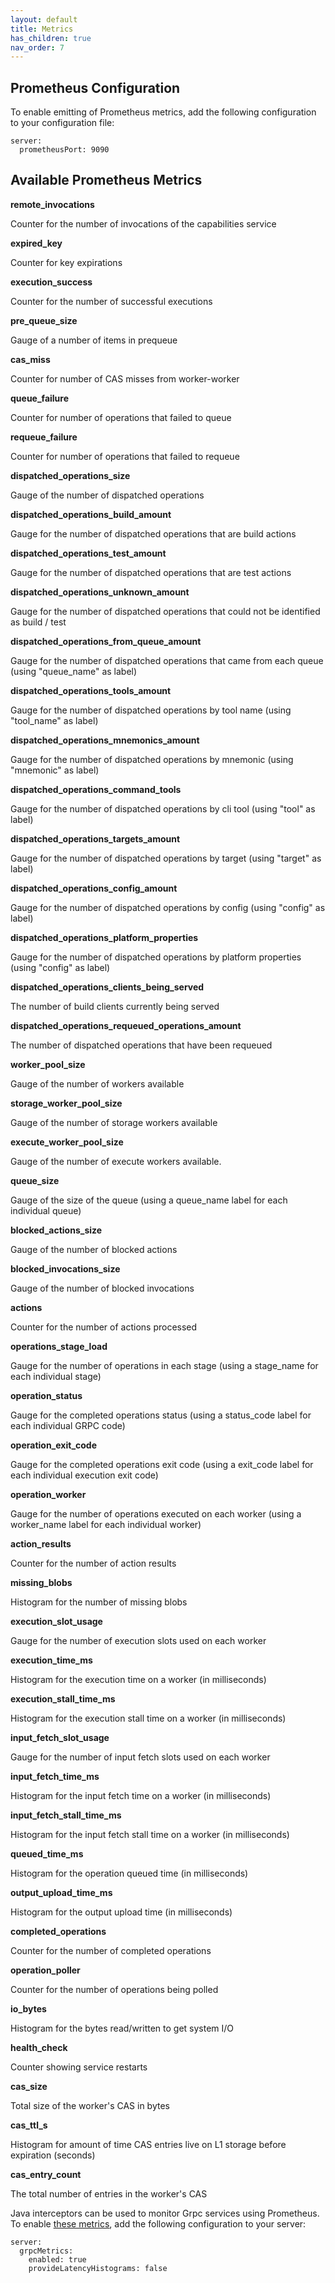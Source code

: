 ```yaml
---
layout: default
title: Metrics
has_children: true
nav_order: 7
---
```


## Prometheus Configuration

To enable emitting of Prometheus metrics, add the following configuration to your configuration file:

```
server:
  prometheusPort: 9090
```

## Available Prometheus Metrics

**remote_invocations**

Counter for the number of invocations of the capabilities service

**expired_key**

Counter for key expirations

**execution_success**

Counter for the number of successful executions

**pre_queue_size**

Gauge of a number of items in prequeue

**cas_miss**

Counter for number of CAS misses from worker-worker

**queue_failure**

Counter for number of operations that failed to queue

**requeue_failure**

Counter for number of operations that failed to requeue

**dispatched_operations_size**

Gauge of the number of dispatched operations

**dispatched_operations_build_amount**

Gauge for the number of dispatched operations that are build actions

**dispatched_operations_test_amount**

Gauge for the number of dispatched operations that are test actions

**dispatched_operations_unknown_amount**

Gauge for the number of dispatched operations that could not be identified as build / test

**dispatched_operations_from_queue_amount**

Gauge for the number of dispatched operations that came from each queue (using "queue_name" as label)

**dispatched_operations_tools_amount**

Gauge for the number of dispatched operations by tool name (using "tool_name" as label)

**dispatched_operations_mnemonics_amount**

Gauge for the number of dispatched operations by mnemonic (using "mnemonic" as label)

**dispatched_operations_command_tools**

Gauge for the number of dispatched operations by cli tool (using "tool" as label)

**dispatched_operations_targets_amount**

Gauge for the number of dispatched operations by target (using "target" as label)

**dispatched_operations_config_amount**

Gauge for the number of dispatched operations by config (using "config" as label)

**dispatched_operations_platform_properties**

Gauge for the number of dispatched operations by platform properties (using "config" as label)

**dispatched_operations_clients_being_served**

The number of build clients currently being served

**dispatched_operations_requeued_operations_amount**

The number of dispatched operations that have been requeued

**worker_pool_size**

Gauge of the number of workers available

**storage_worker_pool_size**

Gauge of the number of storage workers available

**execute_worker_pool_size**

Gauge of the number of execute workers available.

**queue_size**

Gauge of the size of the queue (using a queue_name label for each individual queue)

**blocked_actions_size**

Gauge of the number of blocked actions

**blocked_invocations_size**

Gauge of the number of blocked invocations

**actions**

Counter for the number of actions processed

**operations_stage_load**

Gauge for the number of operations in each stage (using a stage_name for each individual stage)

**operation_status**

Gauge for the completed operations status (using a status_code label for each individual GRPC code)

**operation_exit_code**

Gauge for the completed operations exit code (using a exit_code label for each individual execution exit code)

**operation_worker**

Gauge for the number of operations executed on each worker (using a worker_name label for each individual worker)

**action_results**

Counter for the number of action results

**missing_blobs**

Histogram for the number of missing blobs

**execution_slot_usage**

Gauge for the number of execution slots used on each worker

**execution_time_ms**

Histogram for the execution time on a worker (in milliseconds)

**execution_stall_time_ms**

Histogram for the execution stall time on a worker (in milliseconds)

**input_fetch_slot_usage**

Gauge for the number of input fetch slots used on each worker

**input_fetch_time_ms**

Histogram for the input fetch time on a worker (in milliseconds)

**input_fetch_stall_time_ms**

Histogram for the input fetch stall time on a worker (in milliseconds)

**queued_time_ms**

Histogram for the operation queued time (in milliseconds)

**output_upload_time_ms**

Histogram for the output upload time (in milliseconds)

**completed_operations**

Counter for the number of completed operations

**operation_poller**

Counter for the number of operations being polled

**io_bytes**

Histogram for the bytes read/written to get system I/O

**health_check**

Counter showing service restarts

**cas_size**

Total size of the worker's CAS in bytes

**cas_ttl_s**

Histogram for amount of time CAS entries live on L1 storage before expiration (seconds)

**cas_entry_count**

The total number of entries in the worker's CAS

Java interceptors can be used to monitor Grpc services using Prometheus.  To enable [these metrics](https://github.com/grpc-ecosystem/java-grpc-prometheus), add the following configuration to your server:
```
server:
  grpcMetrics:
    enabled: true
    provideLatencyHistograms: false
```